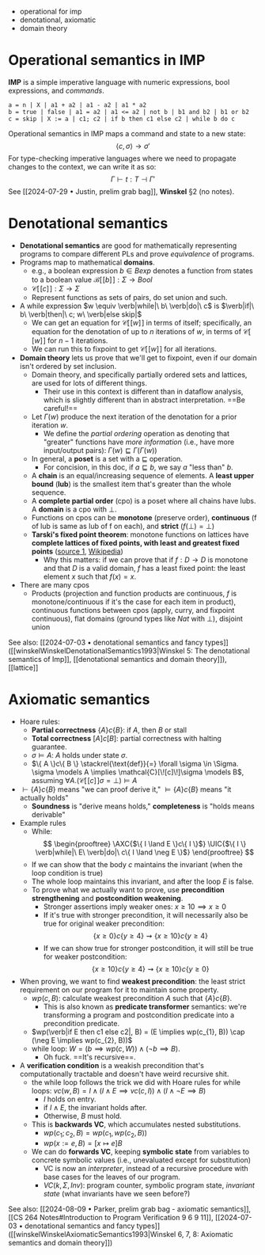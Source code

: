 - operational for imp
- denotational, axiomatic
- domain theory

# Operational semantics in IMP

**IMP** is a simple imperative language with numeric expressions, bool expressions, and *commands*.

```ebnf
a = n | X | a1 + a2 | a1 - a2 | a1 * a2
b = true | false | a1 = a2 | a1 <= a2 | not b | b1 and b2 | b1 or b2
c = skip | X := a | c1; c2 | if b then c1 else c2 | while b do c
```

Operational semantics in IMP maps a command and state to a new state: $$ \langle c, \sigma \rangle \to \sigma' $$
For type-checking imperative languages where we need to propagate changes to the context, we can write it as so: $$ \Gamma \vdash t : T \dashv \Gamma' $$
See [[2024-07-29 • Justin, prelim grab bag]], **Winskel** §2 (no notes).

# Denotational semantics

- **Denotational semantics** are good for mathematically representing programs to compare different PLs and prove *equivalence* of programs.
- Programs map to mathematical **domains**.
	- e.g., a boolean expression $b \in Bexp$ denotes a function from states to a boolean value $\mathcal{B}[\![b]\!] : \Sigma \to Bool$
	- $\mathcal{C}[\![c]\!] : \Sigma \to \Sigma$
	- Represent functions as sets of pairs, do set union and such.
- A while expression $w \equiv \verb|while|\ b\ \verb|do|\ c$ is $\verb|if|\ b\ \verb|then|\ c; w\ \verb|else skip|$
	- We can get an equation for $\mathcal{C}[\![w]\!]$ in terms of itself; specifically, an equation for the denotation of up to $n$ iterations of $w$, in terms of $\mathcal{C}[\![w]\!]$ for $n - 1$ iterations.
	- We can run this to fixpoint to get $\mathcal{C}[\![w]\!]$ for all iterations.
- **Domain theory** lets us prove that we'll get to fixpoint, even if our domain isn't ordered by set inclusion.
	- Domain theory, and specifically partially ordered sets and lattices, are used for lots of different things.
		- Their use in this context is different than in dataflow analysis, which is slightly different than in abstract interpretation. ==Be careful!==
	- Let $\Gamma(w)$ produce the next iteration of the denotation for a prior iteration $w$.
		- We define the *partial ordering* operation as denoting that "greater" functions have *more information* (i.e., have more input/output pairs): $\Gamma(w) \sqsubseteq \Gamma(\Gamma(w))$
	- In general, a **poset** is a set with a $\sqsubseteq$ operation.
		- For concision, in this doc, if $a \sqsubseteq b$, we say $a$ "less than" $b$.
	- A **chain** is an equal/increasing sequence of elements. A **least upper bound** (**lub**) is the smallest item that's greater than the whole sequence.
	- A **complete partial order** (cpo) is a poset where all chains have lubs. A **domain** is a cpo with $\bot$.
	- Functions on cpos can be **monotone** (preserve order), **continuous** (f of lub is same as lub of f on each), and **strict** ($f(\bot) = \bot$)
	- **Tarski's fixed point theorem**: monotone functions on lattices have **complete lattices of fixed points, with least and greatest fixed points** ([source 1](https://www.cs.cmu.edu/~rwh/courses/atpl/pdfs/tarski.pdf), [Wikipedia](https://en.wikipedia.org/wiki/Knaster%E2%80%93Tarski_theorem))
		- Why this matters: if we can prove that if $f : D \to D$ is monotone and that $D$ is a valid domain, $f$ has a least fixed point: the least element $x$ such that $f(x) = x$.
- There are many cpos
	- Products (projection and function products are continuous, $f$ is monotone/continuous if it's the case for each item in product), continuous functions between cpos (apply, curry, and fixpoint continuous), flat domains (ground types like $Nat$ with $\bot$), disjoint union

See also: [[2024-07-03 • denotational semantics and fancy types]] ([[winskelWinskelDenotationalSemantics1993|Winskel 5: The denotational semantics of Imp]], [[denotational semantics and domain theory]]), [[lattice]]

# Axiomatic semantics

- Hoare rules:
	- **Partial correctness** $\{ A \}c\{ B \}$: if $A$, then $B$ or stall
	- **Total correctness** $[A]c[B]$: partial correctness with halting guarantee.
	- $\sigma \models A$: $A$ holds under state $\sigma$.
	- $\{ A \}c\{ B \} \stackrel{\text{def}}{=} \forall \sigma \in \Sigma. \sigma \models A \implies \mathcal{C}[\![c]\!]\sigma \models B$, assuming $\forall A. (\mathcal{C}[\![c]\!]\sigma = \bot) \models A$
- $\vdash \{ A \}c\{ B \}$ means "we can proof derive it," $\models \{ A \}c\{ B \}$ means "it actually holds"
	- **Soundness** is "derive means holds," **completeness** is "holds means derivable"
- Example rules
	- While: $$ \begin{prooftree} \AXC{$\{ I \land E \}c\{ I \}$} \UIC{$\{ I \} \verb|while|\ E\ \verb|do|\ c\{ I \land \neg E \}$} \end{prooftree} $$
	- If we can show that the body $c$ maintains the invariant (when the loop condition is true)
	- The whole loop maintains this invariant, and after the loop $E$ is false.
	- To prove what we actually want to prove, use **precondition strengthening** and **postcondition weakening**.
		- Stronger assertions imply weaker ones: $x \geq 10 \implies x \geq 0$
		- If it's true with stronger precondition, it will necessarily also be true for original weaker precondition: $$\{ x \geq 0 \}c\{ y \geq 4\} \rightsquigarrow \{ x \geq 10 \}c\{ y \geq 4 \}$$
		- If we can show true for stronger postcondition, it will still be true for weaker postcondition: $$\{ x \geq 10 \}c\{ y \geq 4 \} \rightsquigarrow \{ x \geq 10 \}c\{ y \geq 0 \}$$
- When proving, we want to find **weakest precondition**: the least strict requirement on our program for it to maintain some property.
	- $wp(c, B)$: calculate weakest precondition $A$ such that $\{ A \}c\{ B \}$.
		- This is also known as **predicate transformer** semantics: we're transforming a program and postcondition predicate into a precondition predicate.
	- $wp(\verb|if E then c1 else c2|, B) = (E \implies wp(c_{1}, B)) \cap (\neg E \implies wp(c_{2}, B))$
	- while loop: $W = (b \implies wp(c, W)) \land (\neg b \implies B)$.
		- Oh fuck. ==It's recursive==.
- A **verification condition** is a weakish precondition that's computationally tractable and doesn't have weird recursive shit.
	- the while loop follows the trick we did with Hoare rules for while loops: $vc(w, B) = I \land (I \land E \implies vc(c, I)) \land (I \land \neg E \implies B)$
		- $I$ holds on entry.
		- if $I \land E$, the invariant holds after.
		- Otherwise, $B$ must hold.
	- This is **backwards VC**, which accumulates nested substitutions.
		- $wp(c_{1};c_{2}, B) = wp(c_{1}, wp(c_{2}, B))$
		- $wp(x := e, B) = [x \mapsto e]B$
	- We can do **forwards VC**, keeping **symbolic state** from variables to concrete symbolic values (i.e., unevaluated except for substitution)
		- VC is now an *interpreter*, instead of a recursive procedure with base cases for the leaves of our program.
		- $VC(k, \Sigma, Inv)$: program counter, symbolic program state, *invariant state* (what invariants have we seen before?)

See also: [[2024-08-09 • Parker, prelim grab bag - axiomatic semantics]], [[CS 264 Notes#Introduction to Program Verification 9 6 9 11]], [[2024-07-03 • denotational semantics and fancy types]] ([[winskelWinskelAxiomaticSemantics1993|Winskel 6, 7, 8: Axiomatic semantics and domain theory]])